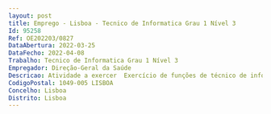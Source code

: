 ```yaml
--- 
layout: post
title: Emprego - Lisboa - Tecnico de Informatica Grau 1 Nível 3
Id: 95258
Ref: OE202203/0827
DataAbertura: 2022-03-25
DataFecho: 2022-04-08
Trabalho: Tecnico de Informatica Grau 1 Nível 3
Empregador: Direção-Geral da Saúde
Descricao: Atividade a exercer  Exercício de funções de técnico de informática, previstas no artigo 3.º da Portaria n.º 358 2002, de 3 de abril, nomeadamente  Instalar e configurar os postos de trabalho dos utilizadores, designadamente, com o sistema operativo Microsoft Windows 10 Pro, o Microsoft Office, o antivírus e sistemas aplicacionais específicos da DGS  Assegurar a manutenção e a atualização dos postos de trabalho e do respetivo software  Participar no diagnóstico e resolução de problemas do sistema operativo Microsoft Windows 10 Pro e do Microsoft Office, nos postos de trabalho  Participar nos processos de assistência e reparação de computadores, portáteis e impressoras  Participar na gestão do parque informático, nomeadamente, dos computadores, portáteis e impressoras  Participar na gestão e criação de utilizadores e grupos de utilizadores da rede interna da DGS através do Microsoft Active Directory  Prestar apoio aos utilizadores na operação dos equipamentos e sistemas aplicacionais instalados e na resolução de problemas (helpdesk).
CodigoPostal: 1049-005 LISBOA
Concelho: Lisboa
Distrito: Lisboa
--- 
```

